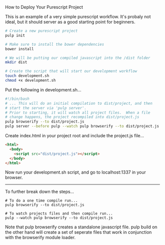 How to Deploy Your Purescript Project

This is an example of a very simple purescript workflow.  It's probaly not ideal, but it should server as a good starting point for beginners.

```bash
# Create a new purescript project
pulp init

# Make sure to install the bower dependencies
bower install

# We will be putting our compiled javascript into the /dist folder
mkdir dist

# Create the script that will start our development workflow
touch development.sh
chmod +x development.sh
```

Put the following in development.sh...

```bash
#!/bin/bash
# ... This will do an initial compilation to dist/project, and then
# start the server via 'pulp server'.
# Prior to starting, it will watch all project files.  When a file
# change happens, the project recompiled into dist/project.js
pulp browserify --to dist/project.js
pulp server --before pulp --watch pulp browserify --to dist/project.js
```

Create index.html in your project root and include the project.js file...

```html
<html>
  <body>
    <script src="dist/project.js"></script>
  </body>
</html>
```

Now run your development.sh script, and go to localhost:1337 in your browser.

-----

To further break down the steps...

```
# To do a one time compile run...
pulp browserify --to dist/project.js
```

```
# To watch projects files and then compile run...
pulp --watch pulp browserify --to dist/project.js
```

Note that pulp browserify creates a standalone javascript file.  pulp build on the other hand will create a set of seperate files that work in conjunction with the browserify  module loader.
